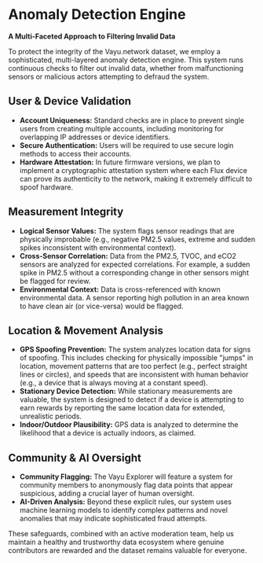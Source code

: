 # Anomaly Detection Engine

**A Multi-Faceted Approach to Filtering Invalid Data**

To protect the integrity of the Vayu.network dataset, we employ a sophisticated, multi-layered anomaly detection engine. This system runs continuous checks to filter out invalid data, whether from malfunctioning sensors or malicious actors attempting to defraud the system.

## User & Device Validation

*   **Account Uniqueness:** Standard checks are in place to prevent single users from creating multiple accounts, including monitoring for overlapping IP addresses or device identifiers.
*   **Secure Authentication:** Users will be required to use secure login methods to access their accounts.
*   **Hardware Attestation:** In future firmware versions, we plan to implement a cryptographic attestation system where each Flux device can prove its authenticity to the network, making it extremely difficult to spoof hardware.

## Measurement Integrity

*   **Logical Sensor Values:** The system flags sensor readings that are physically improbable (e.g., negative PM2.5 values, extreme and sudden spikes inconsistent with environmental context).
*   **Cross-Sensor Correlation:** Data from the PM2.5, TVOC, and eCO2 sensors are analyzed for expected correlations. For example, a sudden spike in PM2.5 without a corresponding change in other sensors might be flagged for review.
*   **Environmental Context:** Data is cross-referenced with known environmental data. A sensor reporting high pollution in an area known to have clean air (or vice-versa) would be flagged.

## Location & Movement Analysis

*   **GPS Spoofing Prevention:** The system analyzes location data for signs of spoofing. This includes checking for physically impossible "jumps" in location, movement patterns that are too perfect (e.g., perfect straight lines or circles), and speeds that are inconsistent with human behavior (e.g., a device that is always moving at a constant speed).
*   **Stationary Device Detection:** While stationary measurements are valuable, the system is designed to detect if a device is attempting to earn rewards by reporting the same location data for extended, unrealistic periods.
*   **Indoor/Outdoor Plausibility:** GPS data is analyzed to determine the likelihood that a device is actually indoors, as claimed.

## Community & AI Oversight

*   **Community Flagging:** The Vayu Explorer will feature a system for community members to anonymously flag data points that appear suspicious, adding a crucial layer of human oversight.
*   **AI-Driven Analysis:** Beyond these explicit rules, our system uses machine learning models to identify complex patterns and novel anomalies that may indicate sophisticated fraud attempts.

These safeguards, combined with an active moderation team, help us maintain a healthy and trustworthy data ecosystem where genuine contributors are rewarded and the dataset remains valuable for everyone. 